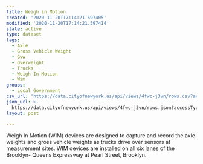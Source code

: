 ```yaml
---
title: Weigh in Motion
created: '2020-11-20T17:14:21.597405'
modified: '2020-11-20T17:14:21.597414'
state: active
type: dataset
tags:
  - Axle
  - Gross Vehicle Weight
  - Gvw
  - Overweight
  - Trucks
  - Weigh In Motion
  - Wim
groups:
  - Local Government
csv_url: 'https://data.cityofnewyork.us/api/views/4fwc-j3vn/rows.csv?accessType=DOWNLOAD'
json_url: >-
  https://data.cityofnewyork.us/api/views/4fwc-j3vn/rows.json?accessType=DOWNLOAD
layout: post

---
```

Weigh In Motion (WIM) devices are designed to capture and record the axle weights and gross vehicle weights as trucks drive over sensors at measurement sites. WIM devices are installed on all six lanes of the Brooklyn- Queens Expressway at Pearl Street, Brooklyn.
